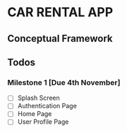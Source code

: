 # CAR RENTAL APP

## Conceptual Framework

## Todos

### Milestone 1 [Due 4th November]
- [ ] Splash Screen
- [ ] Authentication Page
- [ ] Home Page
- [ ] User Profile Page
